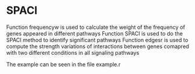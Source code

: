 # SPACI
Function frequencyw is used to calculate the weight of the frequency of genes appeared in different pathways
Function SPACI is used to do the SPACI method to identify significant pathways
Function edgesr is used to compute the strength variations of interactions between genes comapred with two different conditions in all signaling pathways

The example can be seen in the file example.r 
